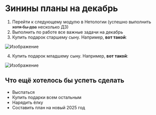 # Зинины планы на декабрь

   1. Перейти к следующему модулю в Нетологии (успешно выполнить ~~хотя бы два~~ несколько ДЗ)
   2. Выполнить по работе все важные задачи на декабрь
   3. Купить подарок старшему сыну. Например, **вот такой**:
   
   ![Изображение](https://img.detmir.st/SGOUnPjgGcVXQ0SISzohFzPaaqgmnlo0KC8fIBWzC3w/rs:fit:3672:3672/g:sm/aHR0cHM6Ly9jYXRhbG9nLmRldG1pci5zdC9tZWRpYS8wcnZzM0NXWlAwLVhZN3FBR3otYy1jUklxdnRNSkJ2WlVMWVdEZFhRQXhnPQ.webp)

   4. Купить подарок младшему сыну. Например, **вот такой**:

   ![Изображение](https://cdn1.ozone.ru/s3/multimedia-1-8/c600/6974172296.jpg)  

   ## Что ещё хотелось бы успеть сделать
   * Выспаться
   * Купить подарки всем остальным 
   * Нарядить ёлку
   * Составить план на новый 2025 год 
  

 



